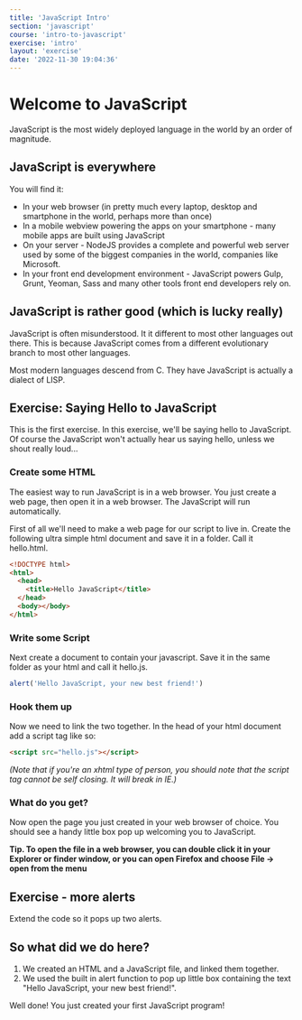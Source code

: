 ```yaml
---
title: 'JavaScript Intro'
section: 'javascript'
course: 'intro-to-javascript'
exercise: 'intro'
layout: 'exercise'
date: '2022-11-30 19:04:36'
---
```


# Welcome to JavaScript

JavaScript is the most widely deployed language in the world by an order of magnitude.

## JavaScript is everywhere

You will find it:

- In your web browser (in pretty much every laptop, desktop and smartphone in the world, perhaps more than once)
- In a mobile webview powering the apps on your smartphone - many mobile apps are built using JavaScript
- On your server - NodeJS provides a complete and powerful web server used by some of the biggest companies in the world, companies like Microsoft.
- In your front end development environment - JavaScript powers Gulp, Grunt, Yeoman, Sass and many other tools front end developers rely on.

## JavaScript is rather good (which is lucky really)

JavaScript is often misunderstood. It it different to most other languages out there. This is because JavaScript comes from a different evolutionary branch to most other languages.

Most modern languages descend from C. They have JavaScript is actually a dialect of LISP.

## Exercise: Saying Hello to JavaScript

This is the first exercise. In this exercise, we'll be saying hello to JavaScript. Of course the JavaScript won't actually hear us saying hello, unless we shout really loud...

### Create some HTML

The easiest way to run JavaScript is in a web browser. You just create a web page, then open it in a web browser. The JavaScript will run automatically.

First of all we'll need to make a web page for our script to live in. Create the following ultra simple html document and save it in a folder. Call it hello.html.

```html
<!DOCTYPE html>
<html>
  <head>
    <title>Hello JavaScript</title>
  </head>
  <body></body>
</html>
```

### Write some Script

Next create a document to contain your javascript. Save it in the same folder as your html and call it hello.js.

```js
alert('Hello JavaScript, your new best friend!')
```

### Hook them up

Now we need to link the two together. In the head of your html document add a script tag like so:

```html
<script src="hello.js"></script>
```

_(Note that if you're an xhtml type of person, you should note that the script tag cannot be self closing. It will break in IE.)_

### What do you get?

Now open the page you just created in your web browser of choice. You should see a handy little box pop up welcoming you to JavaScript.

**Tip. To open the file in a web browser, you can double click it in your Explorer or finder window, or you can open Firefox and choose File -> open from the menu**

## Exercise - more alerts

Extend the code so it pops up two alerts.

## So what did we do here?

1. We created an HTML and a JavaScript file, and linked them together.
2. We used the built in alert function to pop up little box containing the text "Hello JavaScript, your new best friend!".

Well done! You just created your first JavaScript program!
